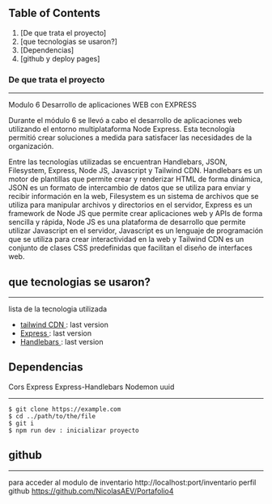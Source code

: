 ## Table of Contents
1. [De que trata el proyecto]
2. [que tecnologias se usaron?]
3. [Dependencias]
4. [github y deploy pages]


### De que trata el proyecto
***
Modulo 6 Desarrollo de aplicaciones WEB con EXPRESS

Durante el módulo 6 se llevó a cabo el desarrollo de aplicaciones web utilizando el entorno multiplataforma Node Express. Esta tecnología permitió crear soluciones a medida para satisfacer las necesidades de la organización.

Entre las tecnologías utilizadas se encuentran Handlebars, JSON, Filesystem, Express, Node JS, Javascript y Tailwind CDN. Handlebars es un motor de plantillas que permite crear y renderizar HTML de forma dinámica, JSON es un formato de intercambio de datos que se utiliza para enviar y recibir información en la web, Filesystem es un sistema de archivos que se utiliza para manipular archivos y directorios en el servidor, Express es un framework de Node JS que permite crear aplicaciones web y APIs de forma sencilla y rápida, Node JS es una plataforma de desarrollo que permite utilizar Javascript en el servidor, Javascript es un lenguaje de programación que se utiliza para crear interactividad en la web y Tailwind CDN es un conjunto de clases CSS predefinidas que facilitan el diseño de interfaces web.

## que tecnologias se usaron?
***
 lista de la tecnologia utilizada
* [tailwind CDN ](https://tailwindcss.com/docs/installation/play-cdn): last version
* [Express ](https://expressjs.com): last version
* [Handlebars ](https://handlebarsjs.com): last version


## Dependencias
Cors
Express
Express-Handlebars
Nodemon
uuid
***
```
$ git clone https://example.com
$ cd ../path/to/the/file
$ git i 
$ npm run dev : inicializar proyecto
```
## github
***
para acceder al modulo de inventario http://localhost:port/inventario
perfil github https://github.com/NicolasAEV/Portafolio4


